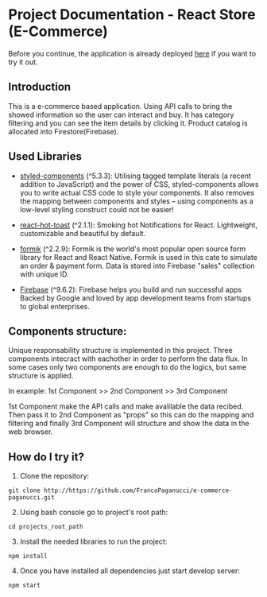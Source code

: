 # Project Documentation - React Store (E-Commerce)

Before you continue, the application is already deployed [here](https://react-store-frossler.netlify.app) if you want to try it out.

## Introduction

This is a e-commerce based application. Using API calls to bring the showed information so the user can interact and buy. It has category filtering and you can see the item details by clicking it. Product catalog is allocated into Firestore(Firebase). 

## Used Libraries
* [styled-components](https://styled-components.com/) (^5.3.3): Utilising tagged template literals (a recent addition to JavaScript) and the power of CSS, styled-components allows you to write actual CSS code to style your components. It also removes the mapping between components and styles – using components as a low-level styling construct could not be easier!

* [react-hot-toast](https://react-hot-toast.com/) (^2.1.1): Smoking hot Notifications for React. Lightweight, customizable and beautiful by default.

* [formik](https://formik.org/) (^2.2.9): Formik is the world's most popular open source form library for React and React Native. Formik is used in this cate to simulate an order & payment form. Data is stored into Firebase "sales" collection with unique ID. 

* [Firebase](https://firebase.google.com/) (^9.6.2): Firebase helps you build and run successful apps Backed by Google and loved by app development teams from startups to global enterprises.

## Components structure:
Unique responsability structure is implemented in this project. Three components intecract with eachother in order to perform the data flux. In some cases only two components are enough to do the logics, but same structure is applied. 

In example: 1st Component >> 2nd Component >> 3rd Component

1st Component make the API calls and make avalilable the data recibed. Then pass it to 2nd Component as "props" so this can do the mapping and filtering and finally 3rd Component will structure and show the data in the web browser. 


## How do I try it?
1. Clone the repository:
```
git clone http://https://github.com/FrancoPaganucci/e-commerce-paganucci.git
```
2. Using bash console go to project's root path: 
```
cd projects_root_path
```
3. Install the needed libraries to run the project:
```
npm install
```
4. Once you have installed all dependencies just start develop server: 
```
npm start
